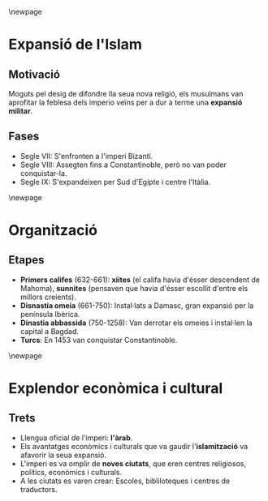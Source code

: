 \newpage

# Expansió de l'Islam

## Motivació

Moguts pel desig de difondre lla seua nova religió, els musulmans van aprofitar la feblesa dels imperio veïns per a dur a terme una **expansió militar**.

## Fases

- Segle VII: S'enfronten a l'imperi Bizantí.
- Segle VIII: Assegten fins a Constantinoble, però no van poder conquistar-la.
- Segle IX: S'expandeixen per Sud d'Egipte i centre l'Itàlia.


\newpage

# Organització

## Etapes

- **Primers califes** (632-661): **xiites** (el califa havia d'ésser descendent de Mahoma), **sunnites** (pensaven que havia d'ésser escollit d'entre els millors creients).
- **Disnastia omeia** (661-750): Instal·lats a Damasc, gran expansió per la península Ibèrica.
- **Dinastia abbassida** (750-1258): Van derrotar els omeies i instal·len la capital a Bagdad.
- **Turcs**: En 1453 van conquistar Constantinoble.

\newpage

# Explendor econòmica i cultural

## Trets

- Llengua oficial de l'imperi: **l'àrab**.
- Els avantatges econòmics i culturals que va gaudir l'**islamització** va afavorir la seua expansió.
- L'imperi es va omplir de **noves ciutats**, que eren centres religiosos, polítics, econòmics i culturals.
- A les ciutats es varen crear: Escoles, bibliloteques i centres de traductors.

